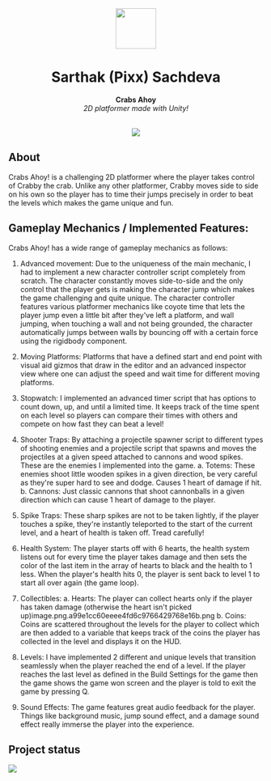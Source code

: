 <div align="center"><img src="https://github.com/itspixxel/RGP_Platformer/blob/amethyst/Assets/UI/CrabsAhoyIcon.png" width=80></div>
<h1 align="center">Sarthak (Pixx) Sachdeva</h1>
<p align="center"><strong>Crabs Ahoy</strong>
<br><em>2D platformer made with Unity!</em></p>
<br/>
<div align="center"><img src="demo.gif"></img></div>
<h2>About</h2>

Crabs Ahoy! is a challenging 2D platformer where the player takes control of Crabby the crab. Unlike any other platformer, Crabby moves side to side on his own so the player has to time their jumps precisely in order to beat the levels which makes the game unique and fun.

<h2>Gameplay Mechanics / Implemented Features:</h2>
Crabs Ahoy! has a wide range of gameplay mechanics as follows:

1. Advanced movement: Due to the uniqueness of the main mechanic, I had to implement a new character controller script completely from scratch. The character constantly moves side-to-side and the only control that the player gets is making the character jump which makes the game challenging and quite unique. The character controller features various platformer mechanics like coyote time that lets the player jump even a little bit after they've left a platform, and wall jumping, when touching a wall and not being grounded, the character automatically jumps between walls by bouncing off with a certain force using the rigidbody component.

2. Moving Platforms: Platforms that have a defined start and end point with visual aid gizmos that draw in the editor and an advanced inspector view where one can adjust the speed and wait time for different moving platforms.

3. Stopwatch: I implemented an advanced timer script that has options to count down, up, and until a limited time. It keeps track of the time spent on each level so players can compare their times with others and compete on how fast they can beat a level!
 

4. Shooter Traps: 
By attaching a projectile spawner script to different types of shooting enemies and a projectile script that spawns and moves the projectiles at a given speed attached to cannons and wood spikes. These are the enemies I implemented into the game.
     a. Totems: These enemies shoot little wooden spikes in a given direction, be very careful as they're super hard to see and dodge. Causes 1 heart of damage if hit.
     b. Cannons: Just classic cannons that shoot cannonballs in a given direction which can cause 1 heart of damage to the player.

5. Spike Traps: These sharp spikes are not to be taken lightly, if the player touches a spike, they're instantly teleported to the start of the current level, and a heart of health is taken off. Tread carefully!

6. Health System:
The player starts off with 6 hearts, the health system listens out for every time the player takes damage and then sets the color of the last item in the array of hearts to black and the health to 1 less. When the player's health hits 0, the player is sent back to level 1 to start all over again (the game loop).

7. Collectibles: 
     a. Hearts: The player can collect hearts only if the player has taken damage (otherwise the heart isn't picked up)image.png.a99e1cc60eeee4fd6c9766429768e16b.png
     b. Coins: Coins are scattered throughout the levels for the player to collect which are then added to a variable that keeps track of the coins the player has collected in the level and displays it on the HUD.

8. Levels: I have implemented 2 different and unique levels that transition seamlessly when the player reached the end of a level. If the player reaches the last level as defined in the Build Settings for the game then the game shows the game won screen and the player is told to exit the game by pressing Q.

9. Sound Effects: The game features great audio feedback for the player. Things like background music, jump sound effect, and a damage sound effect really immerse the player into the experience.

<h2>Project status</h2>
<div><img src="https://progress-bar.dev/100"></div>
